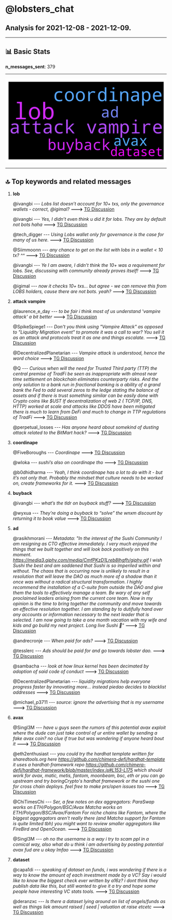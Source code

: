 # **@lobsters_chat**
 ## Analysis for **2021-12-08** - **2021-12-09**.

---

## 📊 **Basic Stats**

**n_messages_sent**: 379

---
![wordcloud](lobsters_chat_1Days_wordcloud.png)

---


## 🔝 **Top keywords and related messages**

1. **lob**

    @ivangbi --- *Lobs list doesn’t account for 10+ txs, only the governance wallets - correct, @igimal?* **--->** [TG Discussion](https://t.me/lobsters_chat/306129)

    @ivangbi --- *Yes, I didn’t even think u did it for lobs. They are by default not bots haha* **--->** [TG Discussion](https://t.me/lobsters_chat/306141)

    @tech_digger --- *Using Lobs wallet only for governance is the case for many of us here.* **--->** [TG Discussion](https://t.me/lobsters_chat/306138)

    @Siimmoonn --- *any chance to get on the list with lobs in a wallet < 10 tx? ^^* **--->** [TG Discussion](https://t.me/lobsters_chat/306126)

    @ivangbi --- *Ye I am aware, I didn’t think the 10+ was a requirement for lobs. See, discussing with community already proves itself!* **--->** [TG Discussion](https://t.me/lobsters_chat/306139)

    @igimal --- *now it checks 10+ txs… but agree - we can remove this from LOBS holders, cause there are not bots. yeah?* **--->** [TG Discussion](https://t.me/lobsters_chat/306140)

2. **attack vampire**

    @laurence_e_day --- *to be fair i think most of us understand 'vampire attack' a bit better* **--->** [TG Discussion](https://t.me/lobsters_chat/306176)

    @SpikeSpiege1 --- *Don't you think using "Vampire Attack" as opposed to "Liquidity Migration event" to promote it was a call to war? You sell it as an attack and protocols treat it as one and things escalate.* **--->** [TG Discussion](https://t.me/lobsters_chat/306168)

    @DecentralizedPlanetarian --- *Vampire attack is understood, hence the word choice* **--->** [TG Discussion](https://t.me/lobsters_chat/306169)

    @Q --- *Curious when will the need for Trusted Third party (TTP) the central premise of TradFi be seen as inappropriate with almost near time settlement on blockchain eliminates counterparty risks.   And the only solution to a bank run in fractional banking is a ability of a grand bank the Fed to add several zeros to the ledge stating the balance of assets and if there is trust something similar can be easily done with Crypto coins like $UST   If decentralization of web 2 ( TCP/IP, DNS, HTTP) worked at scale and attacks like DDOS have been mitigated there is much to learn from DeFi and much to change in TTP regulations of TradFi* **--->** [TG Discussion](https://t.me/lobsters_chat/305665)

    @perpetual_losses --- *Has anyone heard about somekind of dusting attack related to the BitMart hack?* **--->** [TG Discussion](https://t.me/lobsters_chat/305705)

3. **coordinape**

    @FiveBoroughs --- *Coordinape* **--->** [TG Discussion](https://t.me/lobsters_chat/306020)

    @wloka --- *sushi’s also on coordinape tho* **--->** [TG Discussion](https://t.me/lobsters_chat/306028)

    @b0dhidharma --- *Yeah, I think coordinape has a lot to do with it - but it’s not only that. Probably the mindset that culture needs to be worked on, create frameworks for it.* **--->** [TG Discussion](https://t.me/lobsters_chat/306027)

4. **buyback**

    @ivangbi --- *what’s the tldr on buyback stuff?* **--->** [TG Discussion](https://t.me/lobsters_chat/306193)

    @wyxua --- *They’re doing a buyback to “solve” the wnxm discount by returning it to book value* **--->** [TG Discussion](https://t.me/lobsters_chat/306194)

5. **ad**

    @rasikhmorani --- *Metadata: "In the interest of the Sushi Community I am resigning as CTO effective immediately. I very much enjoyed the things that we built together and will look back positively on this moment. https://media3.giphy.com/media/CmfPKzD1Lreb8lhgfh/giphy.gif  I wish Sushi the best and am saddened that Sushi is so imperiled within and without. The chaos that is occurring now is unlikely to result in a resolution that will leave the DAO as much more of a shadow than it once was without a radical structural transformation. I highly recommend the installation of a C-suite from outside the DAO and give them the tools to effectively manage a team. Be wary of any self proclaimed leaders arising from the current core team.  Now in my opinion is the time to bring together the community and move towards an effective resolution together.  I am standing by to dutifully hand over any accounts or information necessary to the next leader that is selected.  I am now going to take a one month vacation with my wife and kids and go build my next project. Long live Sushi 🍣"* **--->** [TG Discussion](https://t.me/lobsters_chat/305999)

    @andrecronje --- *When paid for ads?* **--->** [TG Discussion](https://t.me/lobsters_chat/306109)

    @tesslerc --- *Ads should be paid for and go towards lobster dao.* **--->** [TG Discussion](https://t.me/lobsters_chat/306127)

    @sambacha --- *look at how linux kernel has been decimated by adoption of said code of conduct* **--->** [TG Discussion](https://t.me/lobsters_chat/305697)

    @DecentralizedPlanetarian --- *liquidity migrations help everyone progress faster by innovating more... instead piedao decides to blacklist addresses* **--->** [TG Discussion](https://t.me/lobsters_chat/306167)

    @michael_p3711 --- *source: ignore the advertising that is my username* **--->** [TG Discussion](https://t.me/lobsters_chat/306119)

6. **avax**

    @Singl3M --- *have u guys seen the rumors of this potential avax exploit where the dude can just take control of ur entire wallet by sending a fake avax coin? no clue if true but was wondering if anyone heard bout it* **--->** [TG Discussion](https://t.me/lobsters_chat/306113)

    @eth2enthusiast --- *you could try the hardhat template written for sharedtools.org here https://github.com/chimera-defi/hardhat-template it uses a hardhat-framework repo https://github.com/chimera-defi/hardhat-framework/blob/master/index.js#L153-L175 which should work for avax, matic, metis, fantom, moonbeam, bsc, eth  or you can go upstream and try boringCrypto's hardhat framework or the sushi one for cross chain deploys. feel free to make prs/open issues too* **--->** [TG Discussion](https://t.me/lobsters_chat/305972)

    @ChiTimesChi --- *Ser, a few notes on dex aggregators:  ParaSwap works on ETH/Polygon/BSC/Avax  Matcha works on ETH/Polygon/BSC/Avax/Fantom  For niche chains like Fantom, where the biggest aggregators aren't really there (and Matcha support for Fantom is quite limited tbh) you might want to review smaller aggregators like FireBird and OpenOcean.* **--->** [TG Discussion](https://t.me/lobsters_chat/305850)

    @Singl3M --- *oh no the username is a way i try to scam ppl in a comical way, also what do u think i am advertising by posting potential avax fud are u okay lmfao* **--->** [TG Discussion](https://t.me/lobsters_chat/306120)

7. **dataset**

    @capa1di --- *speaking of dataset on funds, i was wondering if there is a way to know the amount of each investment made by a VC? Say i would like to know the biggest check ever written by a16z?  i dont think they publish data like this, but still wanted to give it a try and hope some people have interesting VC stats tools.* **--->** [TG Discussion](https://t.me/lobsters_chat/306046)

    @deranzxc --- *Is there a dataset lying around on list of angels/funds as well as things liek  amount raised | seed | valuation at raise etcetc* **--->** [TG Discussion](https://t.me/lobsters_chat/306043)


